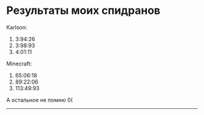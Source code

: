 Результаты моих спидранов
===

 Karlson:
 1. 3:94:26
 2. 3:98:93
 3. 4:01:11
 
 Minecraft:
 1. 65:06:18
 2. 89:22:06
 3. 113:49:93

 А остальное не помню 0(
 
---

